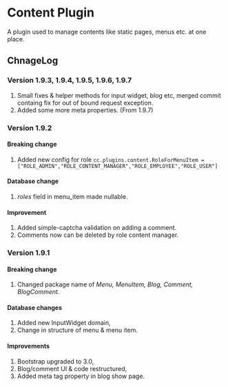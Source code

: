 # Content Plugin

A plugin used to manage contents like static pages, menus etc. at one place.

## ChnageLog

### Version 1.9.3, 1.9.4, 1.9.5, 1.9.6, 1.9.7

1. Small fixes & helper methods for input widget, blog etc, merged commit containg fix for out of bound request exception.
2. Added some more meta properties. (From 1.9.7)

### Version 1.9.2

#### Breaking change

1. Added new config for role ```cc.plugins.content.RoleForMenuItem = ["ROLE_ADMIN","ROLE_CONTENT_MANAGER","ROLE_EMPLOYEE","ROLE_USER"]```

#### Database change

1. *roles* field in menu_item made nullable.

#### Improvement

1. Added simple-captcha validation on adding a comment.
2. Comments now can be deleted by role content manager.

### Version 1.9.1

#### Breaking change

1. Changed package name of *Menu, MenuItem, Blog, Comment, BlogComment*.

#### Database changes

1. Added new InputWidget domain,
2. Change in structure of menu & menu item.

#### Improvements

1. Bootstrap upgraded to 3.0,
2. Blog/comment UI & code restructured,
3. Added meta tag property in blog show page.